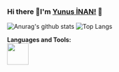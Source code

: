 ### Hi there 👋I'm [Yunus İNAN!](https://github.com/Ynsinan) 👋
![Anurag's github stats](https://github-readme-stats.vercel.app/api?username=Ynsinan&theme=midnight-purple&show_icons=true)
![Top Langs](https://github-readme-stats.vercel.app/api/top-langs/?username=Ynsinan&layout=compact&theme=midnight-purple)

**Languages and Tools:**  
<code><img height="50" src="https://www.flaticon.com/svg/vstatic/svg/152/152760.svg?token=exp=1610576951~hmac=62e30647c2dfffa6547c9a98495e2fef"></code>
<!--
**Ynsinan/Ynsinan** is a ✨ _special_ ✨ repository because its `README.md` (this file) appears on your GitHub profile.

Here are some ideas to get you started:

- 🔭 I’m currently working on ...
- 🌱 I’m currently learning ...
- 👯 I’m looking to collaborate on ...
- 🤔 I’m looking for help with ...
- 💬 Ask me about ...
- 📫 How to reach me: ...
- 😄 Pronouns: ...
- ⚡ Fun fact: ...

-->
